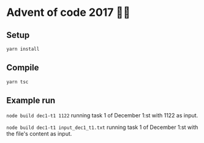 # Advent of code 2017 🎅🏻

## Setup
`yarn install`

## Compile
`yarn tsc`

## Example run
`node build dec1-t1 1122` running task 1 of December 1:st with 1122 as input.

`node build dec1-t1 input_dec1_t1.txt` running task 1 of December 1:st with the file's content as input.
